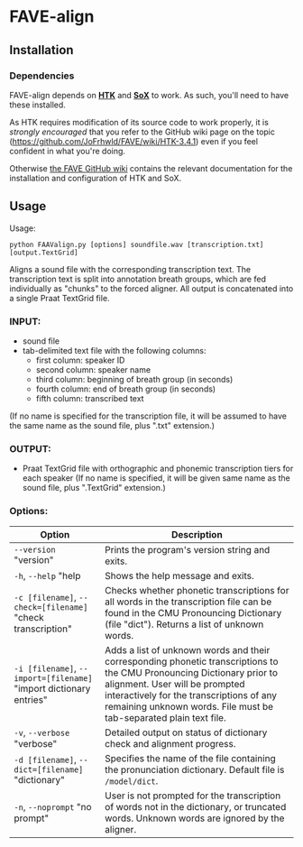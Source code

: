 # FAVE-align

## Installation

### Dependencies

FAVE-align depends on **[HTK](http://htk.eng.cam.ac.uk/)** and **[SoX](http://sox.sourceforge.net/)** to work. 
As such, you'll need to have these installed.

As HTK requires modification of its source code to work properly, it is *strongly encouraged* that you refer to the GitHub wiki page on the topic (https://github.com/JoFrhwld/FAVE/wiki/HTK-3.4.1) even if you feel confident in what you're doing.

Otherwise [the FAVE GitHub wiki](https://github.com/JoFrhwld/FAVE/wiki) contains the relevant documentation for the installation and configuration of HTK and SoX.

## Usage

Usage:  

    python FAAValign.py [options] soundfile.wav [transcription.txt] [output.TextGrid]

Aligns a sound file with the corresponding transcription text. 
The transcription text is split into annotation breath groups, which are fed individually as "chunks" to the forced aligner. 
All output is concatenated into a single Praat TextGrid file.

### INPUT:

- sound file
- tab-delimited text file with the following columns:
    * first column:   speaker ID
    * second column:  speaker name
    * third column:   beginning of breath group (in seconds)
    * fourth column:  end of breath group (in seconds)
    * fifth column:   transcribed text

(If no name is specified for the transcription file, it will be assumed to have the same name as the sound file, plus ".txt" extension.)

### OUTPUT:
- Praat TextGrid file with orthographic and phonemic transcription tiers for
each speaker (If no name is specified, it will be given same name as the sound
file, plus ".TextGrid" extension.)


### Options:

Option | Description
-------| ------------
`--version` "version" | Prints the program's version string and exits.
`-h`, `--help` "help  | Shows the help message and exits.
`-c [filename]`, `--check=[filename]` "check transcription" | Checks whether phonetic transcriptions for all words in the transcription file can be found in the CMU Pronouncing Dictionary (file "dict").  Returns a list of unknown words.
`-i [filename]`, `--import=[filename]` "import dictionary entries" | Adds a list of unknown words and their corresponding phonetic transcriptions to the CMU Pronouncing Dictionary prior to alignment.  User will be prompted interactively for the transcriptions of any remaining unknown words.  File must be tab-separated plain text file.
`-v`, `--verbose` "verbose" | Detailed output on status of dictionary check and alignment progress.
`-d [filename]`, `--dict=[filename]` "dictionary" | Specifies the name of the file containing the pronunciation dictionary.  Default file is `/model/dict`.
`-n`, `--noprompt` "no prompt" | User is not prompted for the transcription of words not in the dictionary, or truncated words.  Unknown words are ignored by the aligner.
